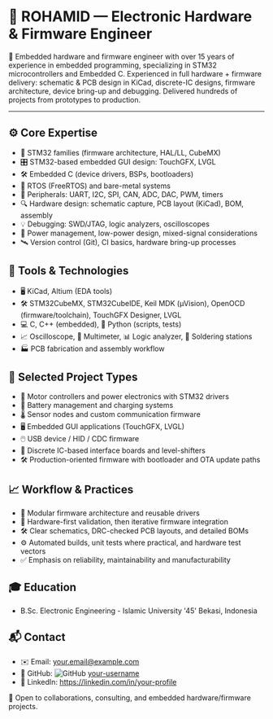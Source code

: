 # 🦾 ROHAMID — Electronic Hardware & Firmware Engineer

🔧 Embedded hardware and firmware engineer with over 15 years of experience in embedded programming, specializing in STM32 microcontrollers and Embedded C. Experienced in full hardware + firmware delivery: schematic & PCB design in KiCad, discrete-IC designs, firmware architecture, device bring-up and debugging. Delivered hundreds of projects from prototypes to production.

---

## ⚙️ Core Expertise
- 🧰 STM32 families (firmware architecture, HAL/LL, CubeMX)
- 🎛️ STM32-based embedded GUI design: TouchGFX, LVGL
- 🛠️ Embedded C (device drivers, BSPs, bootloaders)
- 🔌 RTOS (FreeRTOS) and bare-metal systems
- 🔋 Peripherals: UART, I2C, SPI, CAN, ADC, DAC, PWM, timers
- 🔍 Hardware design: schematic capture, PCB layout (KiCad), BOM, assembly
- 💡 Debugging: SWD/JTAG, logic analyzers, oscilloscopes
- 🧪 Power management, low-power design, mixed-signal considerations
- 🛰️ Version control (Git), CI basics, hardware bring-up processes

## 🧭 Tools & Technologies
- 🖥️ KiCad, Altium (EDA tools)
- 🛠️ STM32CubeMX, STM32CubeIDE, Keil MDK (µVision), OpenOCD (firmware/toolchain), TouchGFX Designer, LVGL
- 💻 C, C++ (embedded), 🐍 Python (scripts, tests)
- 📈 Oscilloscope, 🔌 Multimeter, 📊 Logic analyzer, 🔧 Soldering stations
- 🏭 PCB fabrication and assembly workflow

## 🧩 Selected Project Types
- 🚗 Motor controllers and power electronics with STM32 drivers
- 🔋 Battery management and charging systems
- 🌡️ Sensor nodes and custom communication firmware
- 🖥️ Embedded GUI applications (TouchGFX, LVGL)
- 🖱️ USB device / HID / CDC firmware
- 🔀 Discrete IC-based interface boards and level-shifters
- 🛠️ Production-oriented firmware with bootloader and OTA update paths

## 📈 Workflow & Practices
- 🧱 Modular firmware architecture and reusable drivers
- 🧪 Hardware-first validation, then iterative firmware integration
- 🛠️ Clear schematics, DRC-checked PCB layouts, and detailed BOMs
- ⚙️ Automated builds, unit tests where practical, and hardware test vectors
- ✅ Emphasis on reliability, maintainability and manufacturability 

## 🎓 Education
- B.Sc. Electronic Engineering - Islamic University '45' Bekasi, Indonesia

## 📬 Contact
- ✉️ Email: <your.email@example.com>
- 🐙 GitHub: ![GitHub](https://github.githubassets.com/images/modules/logos_page/GitHub-Mark.png) [your-username](https://github.com/your-username)
- 🔗 LinkedIn: https://linkedin.com/in/your-profile

🤝 Open to collaborations, consulting, and embedded hardware/firmware projects.
